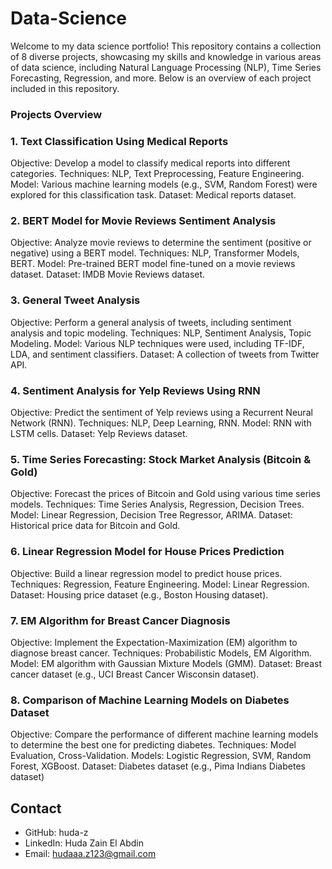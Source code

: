 # Data-Science

Welcome to my data science portfolio! This repository contains a collection of 8 diverse projects, showcasing my skills and knowledge in various areas of data science, including Natural Language Processing (NLP), Time Series Forecasting, Regression, and more. Below is an overview of each project included in this repository.

### Projects Overview

### 1. Text Classification Using Medical Reports
Objective: Develop a model to classify medical reports into different categories.
Techniques: NLP, Text Preprocessing, Feature Engineering.
Model: Various machine learning models (e.g., SVM, Random Forest) were explored for this classification task.
Dataset: Medical reports dataset.
### 2. BERT Model for Movie Reviews Sentiment Analysis
Objective: Analyze movie reviews to determine the sentiment (positive or negative) using a BERT model.
Techniques: NLP, Transformer Models, BERT.
Model: Pre-trained BERT model fine-tuned on a movie reviews dataset.
Dataset: IMDB Movie Reviews dataset.
### 3. General Tweet Analysis
Objective: Perform a general analysis of tweets, including sentiment analysis and topic modeling.
Techniques: NLP, Sentiment Analysis, Topic Modeling.
Model: Various NLP techniques were used, including TF-IDF, LDA, and sentiment classifiers.
Dataset: A collection of tweets from Twitter API.
### 4. Sentiment Analysis for Yelp Reviews Using RNN
Objective: Predict the sentiment of Yelp reviews using a Recurrent Neural Network (RNN).
Techniques: NLP, Deep Learning, RNN.
Model: RNN with LSTM cells.
Dataset: Yelp Reviews dataset.
### 5. Time Series Forecasting: Stock Market Analysis (Bitcoin & Gold)
Objective: Forecast the prices of Bitcoin and Gold using various time series models.
Techniques: Time Series Analysis, Regression, Decision Trees.
Model: Linear Regression, Decision Tree Regressor, ARIMA.
Dataset: Historical price data for Bitcoin and Gold.
### 6. Linear Regression Model for House Prices Prediction
Objective: Build a linear regression model to predict house prices.
Techniques: Regression, Feature Engineering.
Model: Linear Regression.
Dataset: Housing price dataset (e.g., Boston Housing dataset).
### 7. EM Algorithm for Breast Cancer Diagnosis
Objective: Implement the Expectation-Maximization (EM) algorithm to diagnose breast cancer.
Techniques: Probabilistic Models, EM Algorithm.
Model: EM algorithm with Gaussian Mixture Models (GMM).
Dataset: Breast cancer dataset (e.g., UCI Breast Cancer Wisconsin dataset).
### 8. Comparison of Machine Learning Models on Diabetes Dataset
Objective: Compare the performance of different machine learning models to determine the best one for predicting diabetes.
Techniques: Model Evaluation, Cross-Validation.
Models: Logistic Regression, SVM, Random Forest, XGBoost.
Dataset: Diabetes dataset (e.g., Pima Indians Diabetes dataset)



## Contact
- GitHub: huda-z
- LinkedIn: Huda Zain El Abdin
- Email: hudaaa.z123@gmail.com
